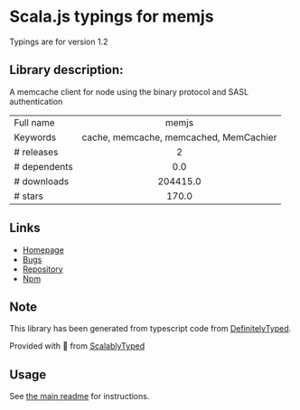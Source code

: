 
# Scala.js typings for memjs

Typings are for version 1.2

## Library description:
A memcache client for node using the binary protocol and SASL authentication

|                    |                 |
| ------------------ | :-------------: |
| Full name          | memjs |
| Keywords           | cache, memcache, memcached, MemCachier |
| # releases         | 2 |
| # dependents       | 0.0 |
| # downloads        | 204415.0 |
| # stars            | 170.0 |

## Links
- [Homepage](http://github.com/memcachier/memjs)
- [Bugs](https://github.com/memcachier/memjs/issues)
- [Repository](https://github.com/memcachier/memjs)
- [Npm](https://www.npmjs.com/package/memjs)
    


## Note
This library has been generated from typescript code from [DefinitelyTyped](https://definitelytyped.org).

Provided with :purple_heart: from [ScalablyTyped](https://github.com/oyvindberg/ScalablyTyped)

## Usage
See [the main readme](../../readme.md) for instructions.


